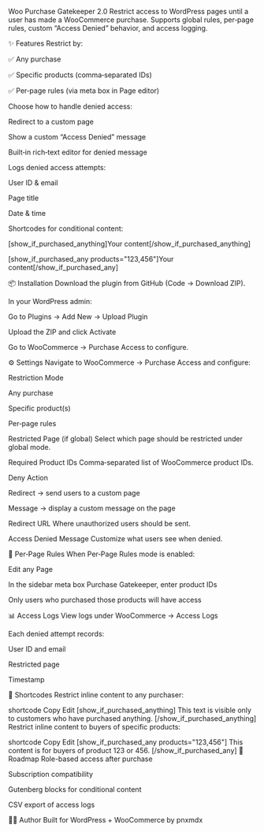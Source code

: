 Woo Purchase Gatekeeper 2.0
Restrict access to WordPress pages until a user has made a WooCommerce purchase.
Supports global rules, per‑page rules, custom “Access Denied” behavior, and access logging.

✨ Features
Restrict by:

✅ Any purchase

✅ Specific products (comma‑separated IDs)

✅ Per‑page rules (via meta box in Page editor)

Choose how to handle denied access:

Redirect to a custom page

Show a custom “Access Denied” message

Built‑in rich‑text editor for denied message

Logs denied access attempts:

User ID & email

Page title

Date & time

Shortcodes for conditional content:

[show_if_purchased_anything]Your content[/show_if_purchased_anything]

[show_if_purchased_any products="123,456"]Your content[/show_if_purchased_any]

📦 Installation
Download the plugin from GitHub (Code → Download ZIP).

In your WordPress admin:

Go to Plugins → Add New → Upload Plugin

Upload the ZIP and click Activate

Go to WooCommerce → Purchase Access to configure.

⚙️ Settings
Navigate to WooCommerce → Purchase Access and configure:

Restriction Mode

Any purchase

Specific product(s)

Per‑page rules

Restricted Page (if global)
Select which page should be restricted under global mode.

Required Product IDs
Comma‑separated list of WooCommerce product IDs.

Deny Action

Redirect → send users to a custom page

Message → display a custom message on the page

Redirect URL
Where unauthorized users should be sent.

Access Denied Message
Customize what users see when denied.

📝 Per‑Page Rules
When Per‑Page Rules mode is enabled:

Edit any Page

In the sidebar meta box Purchase Gatekeeper, enter product IDs

Only users who purchased those products will have access

📊 Access Logs
View logs under WooCommerce → Access Logs

Each denied attempt records:

User ID and email

Restricted page

Timestamp

🚀 Shortcodes
Restrict inline content to any purchaser:

shortcode
Copy
Edit
[show_if_purchased_anything]
This text is visible only to customers who have purchased anything.
[/show_if_purchased_anything]
Restrict inline content to buyers of specific products:

shortcode
Copy
Edit
[show_if_purchased_any products="123,456"]
This content is for buyers of product 123 or 456.
[/show_if_purchased_any]
📌 Roadmap
 Role-based access after purchase

 Subscription compatibility

 Gutenberg blocks for conditional content

 CSV export of access logs

👨‍💻 Author
Built for WordPress + WooCommerce by pnxmdx
